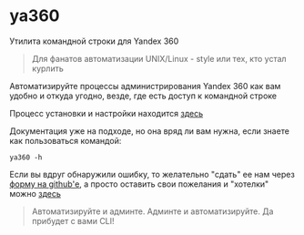 # ya360
Утилита командной строки для Yandex 360

>Для фанатов автоматизации UNIX/Linux - style или тех, кто устал курлить

Автоматизируйте процессы администрирования Yandex 360 как вам удобно и откуда угодно, везде, где есть доступ к командной строке

Процесс установки и настройки находится [здесь](/install-and-config)

Документация уже на подходе, но она вряд ли вам нужна, если знаете как пользоваться командой:
```
ya360 -h
```

Если вы вдруг обнаружили ошибку, то желательно "сдать" ее нам через [форму на github'е](https://github.com/imercury13/ya360/issues/new?assignees=&labels=&template=bug_report.md&title=), а просто оставить свои пожелания и "хотелки" можно [здесь](https://github.com/imercury13/ya360/issues/new?assignees=&labels=&template=feature_request.md&title=)

>Автоматизируйте и админте. Админте и автоматизируйте. Да прибудет с вами CLI!
